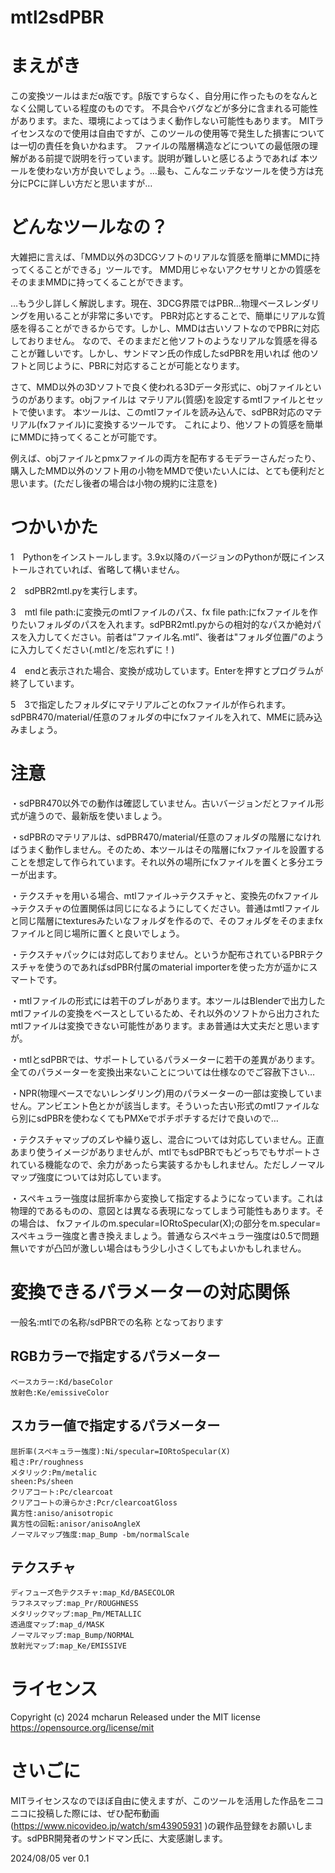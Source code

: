 # mtl2sdPBR
# まえがき
この変換ツールはまだα版です。β版ですらなく、自分用に作ったものをなんとなく公開している程度のものです。
不具合やバグなどが多分に含まれる可能性があります。また、環境によってはうまく動作しない可能性もあります。
MITライセンスなので使用は自由ですが、このツールの使用等で発生した損害については一切の責任を負いかねます。
ファイルの階層構造などについての最低限の理解がある前提で説明を行っています。説明が難しいと感じるようであれば
本ツールを使わない方が良いでしょう。…最も、こんなニッチなツールを使う方は充分にPCに詳しい方だと思いますが…

# どんなツールなの？
大雑把に言えば、「MMD以外の3DCGソフトのリアルな質感を簡単にMMDに持ってくることができる」ツールです。
MMD用じゃないアクセサリとかの質感をそのままMMDに持ってくることができます。

…もう少し詳しく解説します。現在、3DCG界隈ではPBR…物理ベースレンダリングを用いることが非常に多いです。
PBR対応とすることで、簡単にリアルな質感を得ることができるからです。しかし、MMDは古いソフトなのでPBRに対応しておりません。
なので、そのままだと他ソフトのようなリアルな質感を得ることが難しいです。しかし、サンドマン氏の作成したsdPBRを用いれば
他のソフトと同じように、PBRに対応することが可能となります。

さて、MMD以外の3Dソフトで良く使われる3Dデータ形式に、objファイルというのがあります。objファイルは
マテリアル(質感)を設定するmtlファイルとセットで使います。
本ツールは、このmtlファイルを読み込んで、sdPBR対応のマテリアル(fxファイル)に変換するツールです。
これにより、他ソフトの質感を簡単にMMDに持ってくることが可能です。

例えば、objファイルとpmxファイルの両方を配布するモデラーさんだったり、購入したMMD以外のソフト用の小物をMMDで使いたい人には、とても便利だと思います。(ただし後者の場合は小物の規約に注意を)

# つかいかた
1　Pythonをインストールします。3.9x以降のバージョンのPythonが既にインストールされていれば、省略して構いません。

2　sdPBR2mtl.pyを実行します。

3　mtl file path:に変換元のmtlファイルのパス、fx file path:にfxファイルを作りたいフォルダのパスを入れます。sdPBR2mtl.pyからの相対的なパスか絶対パスを入力してください。前者は”ファイル名.mtl”、後者は"フォルダ位置/"のように入力してください(.mtlと/を忘れずに！)
    
4　endと表示された場合、変換が成功しています。Enterを押すとプログラムが終了しています。

5　3で指定したフォルダにマテリアルごとのfxファイルが作られます。sdPBR470/material/任意のフォルダの中にfxファイルを入れて、MMEに読み込みましょう。

# 注意
・sdPBR470以外での動作は確認していません。古いバージョンだとファイル形式が違うので、最新版を使いましょう。

・sdPBRのマテリアルは、sdPBR470/material/任意のフォルダの階層になければうまく動作しません。そのため、本ツールはその階層にfxファイルを設置することを想定して作られています。それ以外の場所にfxファイルを置くと多分エラーが出ます。

・テクスチャを用いる場合、mtlファイル→テクスチャと、変換先のfxファイル→テクスチャの位置関係は同じになるようにしてください。普通はmtlファイルと同じ階層にtexturesみたいなフォルダを作るので、そのフォルダをそのままfxファイルと同じ場所に置くと良いでしょう。

・テクスチャパックには対応しておりません。というか配布されているPBRテクスチャを使うのであればsdPBR付属のmaterial importerを使った方が遥かにスマートです。

・mtlファイルの形式には若干のブレがあります。本ツールはBlenderで出力したmtlファイルの変換をベースとしているため、それ以外のソフトから出力されたmtlファイルは変換できない可能性があります。まあ普通は大丈夫だと思いますが。

・mtlとsdPBRでは、サポートしているパラメーターに若干の差異があります。全てのパラメーターを変換出来ないことについては仕様なのでご容赦下さい…

・NPR(物理ベースでないレンダリング)用のパラメーターの一部は変換していません。アンビエント色とかが該当します。そういった古い形式のmtlファイルなら別にsdPBRを使わなくてもPMXeでポチポチするだけで良いので…

・テクスチャマップのズレや繰り返し、混合については対応していません。正直あまり使うイメージがありませんが、mtlでもsdPBRでもどっちでもサポートされている機能なので、余力があったら実装するかもしれません。ただしノーマルマップ強度については対応しています。

・スペキュラー強度は屈折率から変換して指定するようになっています。これは物理的であるものの、意図とは異なる表現になってしまう可能性もあります。その場合は、 fxファイルのm.specular=IORtoSpecular(X);の部分をm.specular=スペキュラー強度と書き換えましょう。普通ならスペキュラー強度は0.5で問題無いですが凸凹が激しい場合はもう少し小さくしてもよいかもしれません。

# 変換できるパラメーターの対応関係
一般名:mtlでの名称/sdPBRでの名称 となっております

## RGBカラーで指定するパラメーター
	ベースカラー:Kd/baseColor
	放射色:Ke/emissiveColor
## スカラー値で指定するパラメーター
	屈折率(スペキュラー強度):Ni/specular=IORtoSpecular(X)
	粗さ:Pr/roughness
	メタリック:Pm/metalic
	sheen:Ps/sheen
	クリアコート:Pc/clearcoat
	クリアコートの滑らかさ:Pcr/clearcoatGloss
	異方性:aniso/anisotropic
	異方性の回転:anisor/anisoAngleX
	ノーマルマップ強度:map_Bump -bm/normalScale 
## テクスチャ
	ディフューズ色テクスチャ:map_Kd/BASECOLOR
	ラフネスマップ:map_Pr/ROUGHNESS
	メタリックマップ:map_Pm/METALLIC
	透過度マップ:map_d/MASK
	ノーマルマップ:map_Bump/NORMAL
	放射光マップ:map_Ke/EMISSIVE

# ライセンス
Copyright (c) 2024 mcharun
Released under the MIT license
https://opensource.org/license/mit

# さいごに
MITライセンスなのでほぼ自由に使えますが、このツールを活用した作品をニコニコに投稿した際には、ぜひ配布動画(https://www.nicovideo.jp/watch/sm43905931 )の親作品登録をお願いします。sdPBR開発者のサンドマン氏に、大変感謝します。

2024/08/05 ver 0.1 
